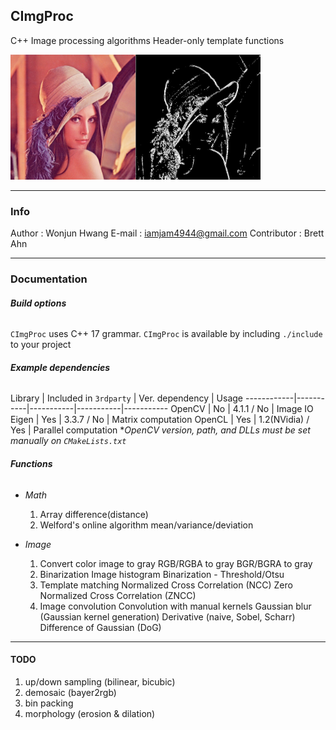 ## CImgProc
C++ Image processing algorithms
Header-only template functions

<img src="/resources/lena example.jpg" width="400px" height="200px" title="px(픽셀) 크기 설정" alt="RubberDuck"></img><br/>

---

### Info
Author : Wonjun Hwang
E-mail : iamjam4944@gmail.com
Contributor : Brett Ahn

---

### Documentation

###### __Build options__
`CImgProc` uses C++ 17 grammar.
`CImgProc` is available by including `./include` to your project

###### __Example dependencies__

Library |  Included in `3rdparty` | Ver. dependency | Usage
------------|-----------|-----------|-----------|-----------
OpenCV | No | 4.1.1 / No | Image IO
Eigen | Yes | 3.3.7 / No | Matrix computation
OpenCL | Yes | 1.2(NVidia) / Yes | Parallel computation
*<em>OpenCV version, path, and DLLs must be set manually on `CMakeLists.txt`</em>

###### __Functions__

* <em>Math</em>
    1. Array difference(distance)
    1. Welford's online algorithm
    mean/variance/deviation

* <em>Image</em>
    1. Convert color image to gray
    RGB/RGBA to gray
    BGR/BGRA to gray
    3. Binarization
    Image histogram
    Binarization - Threshold/Otsu
    4. Template matching
    Normalized Cross Correlation (NCC)
    Zero Normalized Cross Correlation (ZNCC)
    6. Image convolution
    Convolution with manual kernels
    Gaussian blur (Gaussian kernel generation)
    Derivative (naive, Sobel, Scharr)
    Difference of Gaussian (DoG)

---

#### __TODO__
1. up/down sampling (bilinear, bicubic)
1. demosaic (bayer2rgb)
1. bin packing
1. morphology (erosion & dilation)